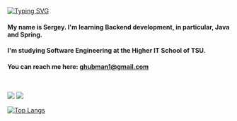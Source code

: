 [![Typing SVG](https://readme-typing-svg.demolab.com?font=Fira+Code&pause=1000&color=2375DC&random=false&width=435&lines=Hello+everyone!+%F0%9F%91%8B)](https://git.io/typing-svg)

#### My name is Sergey. I'm learning Backend development, in particular, Java and Spring. 
#### I'm studying Software Engineering at the Higher IT School of TSU.
#### You can reach me here: ghubman1@gmail.com 

<br />


<a href="#"><img src="https://github-readme-stats.vercel.app/api?username=T9404&show_icons=true&count_private=true"></a>
<a href="#"><img src="[https://github-readme-stats.vercel.app/api?username=T9404&show_icons=true&count_private=true](https://github-readme-stats.vercel.app/api/top-langs/?username=T9404&layout=compact&size_weight=0.5&count_weight=0.5&exclude_repo=currencyCompare,travelTemp,defaultFolderMint,remember,github-readme-stats,hitsStudy)"></a>

[![Top Langs](https://github-readme-stats.vercel.app/api/top-langs/?username=T9404&layout=compact&size_weight=0.5&count_weight=0.5&exclude_repo=currencyCompare,travelTemp,defaultFolderMint,remember,github-readme-stats,hitsStudy)](https://github.com/T9404/github-readme-stats)
